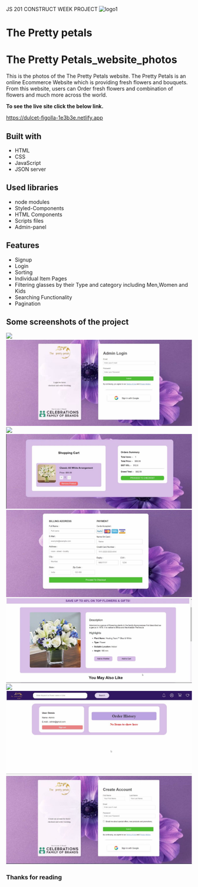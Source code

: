 JS 201 CONSTRUCT WEEK PROJECT
![logo1](https://user-images.githubusercontent.com/112754870/213362216-99b8ee61-93e4-430f-95eb-d0281cf643ff.png)
# The Pretty petals
# The Pretty Petals_website_photos

This is the photos of the The Pretty Petals website. The Pretty Petals is an online Ecommerce Website which is providing fresh flowers and bouquets. From this website, users can Order fresh flowers and combination of flowers  and much more across the world.

**To see the live site click the below link.**

https://dulcet-figolla-1e3b3e.netlify.app

## Built with
<ul>
 
  <li>HTML</li>
  <li>CSS</li>
  <li>JavaScript</li>
  <li>JSON server</li>
</ul>

## Used libraries
<ul>
  <li>node modules</li>
  <li>Styled-Components</li>
 <li>HTML Components</li>
 <li>Scripts files</li>
 <li>Admin-panel</li>
</ul>

## Features
<ul>
  <li>Signup</li>
  <li>Login</li>
    <li>Sorting</li>
  <li>Individual Item Pages</li>
  <li>Filtering glasses by their Type and category including Men,Women and Kids</li>
  <li>Searching Functionality</li>
  <li>Pagination</li>
</ul>

## Some screenshots of the project

<img src="./Screenshots/The Pretty Petals logo.jpg">
<img src="./screenshot/adminloginflower.jpg">
<img src="./screenshot/category flower.jpg">
<img src="./screenshot/cartpageflower.jpg">
<img src="./screenshot/checkoutpage.jpg">
<img src="./screenshot/dec page.jpg">
<img src="./screenshot/homepageflower.jpg">
<img src="./screenshot/userdashboard.jpg">
<img src="./screenshot/login page flower.jpg">


### Thanks for reading
